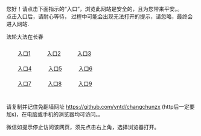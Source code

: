 您好！请点击下面指示的“入口”，浏览此网站是安全的，且为您带来平安。。 <br/>
点击入口后，请耐心等待， 过程中可能会出现无法打开的提示，请忽略，最终会进入网站. </br>

法轮大法在长春<br/>
<div style="padding:10px"><a style="margin:20px" target="_blank" href="https://dykvt52bbdcgg.cloudfront.net/2Qpsp?bsjlqrx" id="ccLink1" rel="nofollow">入口1</a> <a target="_blank" style="margin:20px" href="https://d2i5t5b8ekg07.cloudfront.net/2Qpsp?awkjsh" id="ccLink2" rel="nofollow">入口2</a> <a style="margin:20px" target="_blank" href="https://d3lkdt9pt9qbeh.cloudfront.net/2Qpsp?wbnyidzv" id="ccLink3" rel="nofollow">入口3</a></div>

<div style="padding:10px" ><a style="margin:20px" target="_blank" href="https://dykvt52bbdcgg.cloudfront.net/2Qpsp?bsjlqrx" id="ccLink4" rel="nofollow">入口4</a> <a style="margin:20px" href="https://d2i5t5b8ekg07.cloudfront.net/2Qpsp?awkjsh" target="_blank" id="ccLink5" rel="nofollow">入口5</a> <a style="margin:20px" href="https://d3lkdt9pt9qbeh.cloudfront.net/2Qpsp?wbnyidzv" target="_blank" id="ccLink6" rel="nofollow">入口6</a></div>

<div style="padding:10px"><a style="margin:20px" target="_blank" href="https://dykvt52bbdcgg.cloudfront.net/2Qpsp?bsjlqrx" id="ccLink7" rel="nofollow">入口7</a> <a style="margin:20px" href="https://d2i5t5b8ekg07.cloudfront.net/2Qpsp?awkjsh" target="_blank" id="ccLink8" rel="nofollow">入口8</a> <a style="margin:20px" target="_blank" href="https://d3lkdt9pt9qbeh.cloudfront.net/2Qpsp?wbnyidzv" id="ccLink9" rel="nofollow">入口9</a></div>

<br/>



请复制并记住免翻墙网址 https://github.com/yntd/changchunzx (http后一定要加s)，在电脑或手机的浏览器均可访问。。<br/>

微信如提示停止访问该网页，须先点击右上角，选择浏览器打开。
